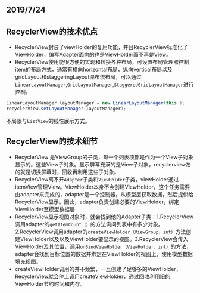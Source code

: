 ## 2019/7/24
## RecyclerView的技术优点
- RecyclerView封装了viewHolder的复用功能，并且RecyclerView标准化了ViewHolder，编写Adapter面向的也是ViewHolder而不再是View。
- RecyclerView使用能很方便的实现和转换各种布局，可设置布局管理器控制item的布局方式，通常有横向horizontal布局，纵向vertical布局以及gridLayout和staggeringLayout瀑布流布局，可以通过`LinearLayoutManager`,`GridLayoutManager`,`StaggeredGridLayoutManager`进行控制，
```java
LinearLayoutManager layoutManager = new LinearLayoutManager(this ); 
recyclerView.setLayoutManager(layoutManager); 
```
不局限与`ListView`的线性展示方式。

## RecyclerView的技术细节

- RecyclerView 是ViewGroup的子类，每一个列表项都是作为一个View子对象显示的。这些View子对象。显示屏幕充满的是View子对象，recyclerview做的就是切换屏幕时，回收再利用这些子对象。
- RecyclerView离不开`Adapter`子类和`ViewHolder`子类，viewHolder通过itemView管理View。ViewHolder本身不会创建ViewHolder，这个任务需要由adapter来完成的，adapter是一个控制器，从模型层获取数据，然后提供给RecyclerView显示。因此，adapter负责创建必要的ViewHolder，绑定ViewHolder至模型数据层.
- RecyclerView显示视图对象时，就会找到他的Adapter子类：1.RecyclerView调用adapter的`getItemCount（）`的方法询问列表中有多少对象。2.RecyclerView调用adapter的`createViewHolder（ViewGroup，int）`方法创建ViewHolder以及以及ViewHolder要显示的视图。3.RecyclerView会传入ViewHolder及其位置，调用`onBindViewHolder（ViewHolder，int）`的方法，adapter会找到目标位置的数据并绑定在ViewHolder的视图上，使用模型数据填充视图。
- createViewHolder调用的并不频繁，一旦创建了足够多的ViewHolder，RecyclerView就会停止调用createViewHolder，通过回收利用旧的ViewHolder节约时间和内存。
